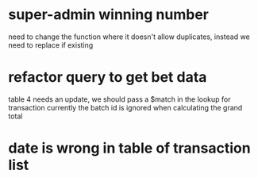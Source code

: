 # super-admin winning number

need to change the function where it doesn't allow duplicates, instead we need to replace if existing

# refactor query to get bet data

table 4 needs an update, we should pass a $match in the lookup for transaction currently the batch id is ignored when calculating the grand total

# date is wrong in table of transaction list
